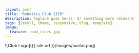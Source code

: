 ```yaml
---
layout: post
title: "Robotics Club IITB"
description: Tagline goes here|| Or something more relevant
tags: [Jekyll, theme, responsive, blog, template]
image:
  feature: robo_rises.jpg
---
```


 ![Club Logo]({{ site.url }}/images/avatar.png)
